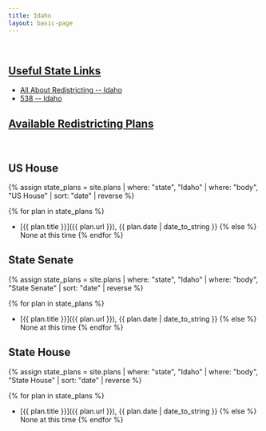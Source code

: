 ```yaml
---
title: Idaho
layout: basic-page
---
```


<br>

<u>Useful State Links</u>
---

- [All About Redistricting -- Idaho](https://redistricting.lls.edu/state/idaho/?cycle=2020&level=Congress&startdate=)
- [538 -- Idaho](https://projects.fivethirtyeight.com/redistricting-2022-maps/idaho/)

<u>Available Redistricting Plans</u>
---

<br>

US House
---
{% assign state_plans = site.plans | where: "state", "Idaho" | where: "body", "US House" | sort: "date" | reverse %}

{% for plan in state_plans %}
- [{{ plan.title }}]({{ plan.url }}), {{ plan.date | date_to_string }}
{% else %}
None at this time
{% endfor %}

State Senate
---
{% assign state_plans = site.plans | where: "state", "Idaho" | where: "body", "State Senate" | sort: "date" | reverse %}

{% for plan in state_plans %}
- [{{ plan.title }}]({{ plan.url }}), {{ plan.date | date_to_string }}
{% else %}
None at this time
{% endfor %}


State House
---
{% assign state_plans = site.plans | where: "state", "Idaho" | where: "body", "State House" | sort: "date" | reverse %}

{% for plan in state_plans %}
- [{{ plan.title }}]({{ plan.url }}), {{ plan.date | date_to_string }}
{% else %}
None at this time
{% endfor %}
